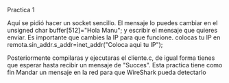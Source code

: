 Practica 1

Aquí se pidió hacer un socket sencillo.
El mensaje lo puedes cambiar en el unsigned char buffer[512]="Hola Manu"; y escribir el mensaje que quieres enviar.
Es importante que cambies la IP para que funcione.
colocas tu IP en 
remota.sin_addr.s_addr=inet_addr("Coloca aqui tu IP");

Posteriormente compilaras y ejecutaras el cliente.c, de igual forma tienes que esperar hasta recibir un mensaje de "Succes".
Esta practica tiene como fin Mandar un mensaje en la red para que WireShark pueda detectarlo
